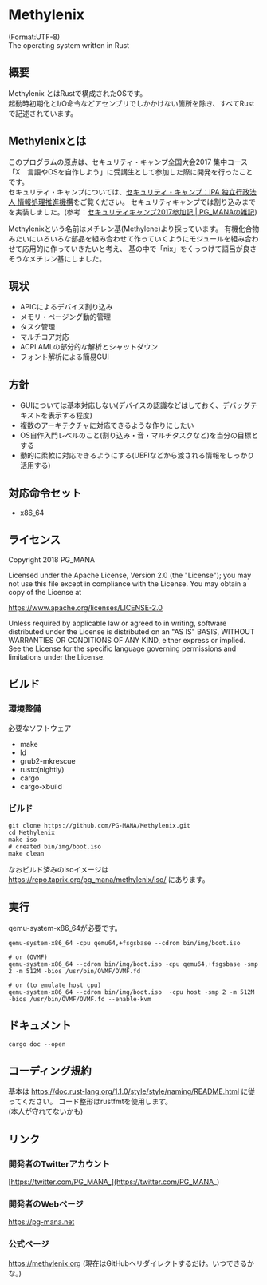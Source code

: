 # Methylenix
(Format:UTF-8)  
The operating system written in Rust

## 概要
Methylenix とはRustで構成されたOSです。  
起動時初期化とI/O命令などアセンブリでしかかけない箇所を除き、すべてRustで記述されています。  

## Methylenixとは
このプログラムの原点は、セキュリティ・キャンプ全国大会2017 集中コース「X　言語やOSを自作しよう」に受講生として参加した際に開発を行ったことです。  
セキュリティ・キャンプについては、[セキュリティ・キャンプ：IPA 独立行政法人 情報処理推進機構](https://www.ipa.go.jp/jinzai/camp/index.html)をご覧ください。
セキュリティキャンプでは割り込みまでを実装しました。(参考：[セキュリティキャンプ2017参加記 | PG_MANAの雑記](https://pg-mana.net/blog/seccamp_after/))

Methylenixという名前はメチレン基(Methylene)より採っています。 
有機化合物みたいにいろいろな部品を組み合わせて作っていくようにモジュールを組み合わせて応用的に作っていきたいと考え、
基の中で「nix」をくっつけて語呂が良さそうなメチレン基にしました。

## 現状

* APICによるデバイス割り込み
* メモリ・ページング動的管理
* タスク管理
* マルチコア対応
* ACPI AMLの部分的な解析とシャットダウン
* フォント解析による簡易GUI

## 方針
* GUIについては基本対応しない(デバイスの認識などはしておく、デバッグテキストを表示する程度)
* 複数のアーキテクチャに対応できるような作りにしたい
* OS自作入門レベルのこと(割り込み・音・マルチタスクなど)を当分の目標とする
* 動的に柔軟に対応できるようにする(UEFIなどから渡される情報をしっかり活用する)

## 対応命令セット
* x86_64

## ライセンス
Copyright 2018 PG_MANA  

Licensed under the Apache License, Version 2.0 (the "License");
you may not use this file except in compliance with the License.
You may obtain a copy of the License at

https://www.apache.org/licenses/LICENSE-2.0

Unless required by applicable law or agreed to in writing, software
distributed under the License is distributed on an "AS IS" BASIS,
WITHOUT WARRANTIES OR CONDITIONS OF ANY KIND, either express or implied.
See the License for the specific language governing permissions and
limitations under the License.

## ビルド
### 環境整備
必要なソフトウェア

* make
* ld
* grub2-mkrescue
* rustc(nightly)
* cargo
* cargo-xbuild

### ビルド

```shell
git clone https://github.com/PG-MANA/Methylenix.git
cd Methylenix
make iso
# created bin/img/boot.iso
make clean
```

なおビルド済みのisoイメージは https://repo.taprix.org/pg_mana/methylenix/iso/ にあります。

## 実行

qemu-system-x86_64が必要です。

```shell
qemu-system-x86_64 -cpu qemu64,+fsgsbase --cdrom bin/img/boot.iso

# or (OVMF)
qemu-system-x86_64 --cdrom bin/img/boot.iso -cpu qemu64,+fsgsbase -smp 2 -m 512M -bios /usr/bin/OVMF/OVMF.fd

# or (to emulate host cpu)
qemu-system-x86_64 --cdrom bin/img/boot.iso  -cpu host -smp 2 -m 512M -bios /usr/bin/OVMF/OVMF.fd --enable-kvm
```

## ドキュメント

```shell
cargo doc --open 
```

## コーディング規約
基本は https://doc.rust-lang.org/1.1.0/style/style/naming/README.html に従ってください。
コード整形はrustfmtを使用します。  
(本人が守れてないかも)

## リンク
### 開発者のTwitterアカウント
  [https://twitter.com/PG_MANA_](https://twitter.com/PG_MANA_)
### 開発者のWebページ
  https://pg-mana.net
### 公式ページ
  https://methylenix.org (現在はGitHubへリダイレクトするだけ。いつできるかな。)

